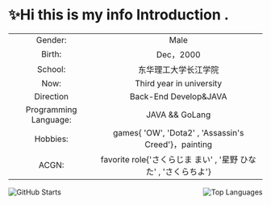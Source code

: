 # ✨Hi this is my info Introduction .

<!--
**9AM751/9AM751** is a ✨ _special_ ✨ repository because its `README.md` (this file) appears on your GitHub profile.

Here are some ideas to get you started:

- 🔭 I’m currently working on ...
- 🌱 I’m currently learning ...
- 👯 I’m looking to collaborate on ...
- 🤔 I’m looking for help with ...
- 💬 Ask me about ...
- 📫 How to reach me: ...
- 😄 Pronouns: ...
- ⚡ Fun fact: ...
-->

|                       |                       |
|:---------------------:|:---------------------:|
|Gender:                |Male                   |
|Birth:                 |Dec，2000              |
|School:                |东华理工大学长江学院       |
|Now:                   |Third year in university|
|Direction              |Back-End Develop&JAVA|
|Programming Language:   |JAVA && GoLang        |
|Hobbies:               |games{ 'OW', 'Dota2' , 'Assassin's Creed'}，painting|
|ACGN:                  |favorite role{'さくらじま まい' , '星野 ひなた' , 'さくらちよ'}|


<img src="https://github-readme-stats.vercel.app/api?username=9AM751&show_icons=true&theme=radical&count_private=true&hide_title=true&hide_border=true&include_all_commits=true" alt="GitHub Starts"/>  <img align="right" src="https://github-readme-stats.vercel.app/api/top-langs/?username=9AM751&hide=pascal,html,CSS" alt="Top Languages"/>
